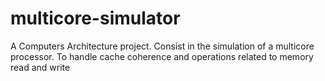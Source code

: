 # multicore-simulator
A Computers Architecture project. Consist in the simulation of a multicore processor. To handle cache coherence and operations related to memory read and write 
